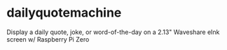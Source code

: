 # dailyquotemachine
Display a daily quote, joke, or word-of-the-day on a 2.13" Waveshare eInk screen w/ Raspberry Pi Zero
